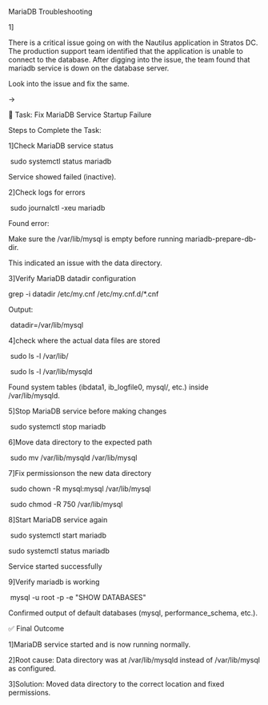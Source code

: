 MariaDB Troubleshooting



1]

There is a critical issue going on with the Nautilus application in Stratos DC. The production support team identified that the application is unable to connect to the database. After digging into the issue, the team found that mariadb service is down on the database server.



Look into the issue and fix the same.



->



📝 Task: Fix MariaDB Service Startup Failure



Steps to Complete the Task:



1]Check MariaDB service status

&nbsp;sudo systemctl status mariadb



Service showed failed (inactive).





2]Check logs for errors



&nbsp;sudo journalctl -xeu mariadb



Found error:



Make sure the /var/lib/mysql is empty before running mariadb-prepare-db-dir.



This indicated an issue with the data directory.





3]Verify MariaDB datadir configuration



grep -i datadir /etc/my.cnf /etc/my.cnf.d/\*.cnf





Output:

&nbsp;datadir=/var/lib/mysql





4]check where the actual data files are stored



&nbsp;sudo ls -l /var/lib/

&nbsp;sudo ls -l /var/lib/mysqld

Found system tables (ibdata1, ib\_logfile0, mysql/, etc.) inside /var/lib/mysqld.





5]Stop MariaDB service before making changes



&nbsp;sudo systemctl stop mariadb





6]Move data directory to the expected path



&nbsp;sudo mv /var/lib/mysqld  /var/lib/mysql





7]Fix permissionson the new data directory



&nbsp;sudo chown -R mysql:mysql  /var/lib/mysql

&nbsp;sudo chmod -R 750 /var/lib/mysql 





8]Start MariaDB service again



&nbsp;sudo systemctl start mariadb

sudo systemctl status mariadb



Service started successfully



9]Verify mariadb is working



&nbsp;mysql -u root -p -e "SHOW DATABASES"



Confirmed output of default databases (mysql, performance\_schema, etc.).





✅ Final Outcome



1]MariaDB service started and is now running normally.

2]Root cause: Data directory was at /var/lib/mysqld instead of /var/lib/mysql as configured.

3]Solution: Moved data directory to the correct location and fixed permissions.



